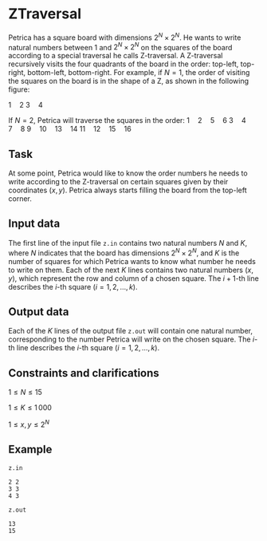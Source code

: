 # ZTraversal

Petrica has a square board with dimensions $2^N \times 2^N$. He wants to write natural numbers between $1$ and $2^N \times 2^N$ on the squares of the board according to a special traversal he calls Z-traversal. A Z-traversal recursively visits the four quadrants of the board in the order: top-left, top-right, bottom-left, bottom-right. For example, if $N=1$, the order of visiting the squares on the board is in the shape of a Z, as shown in the following figure:

$1 \quad 2$
$3 \quad 4$ 

If $N=2$, Petrica will traverse the squares in the order:
$1 \quad 2 \quad 5 \quad 6$
$3 \quad 4 \quad 7 \quad 8$
$9 \quad 10 \quad 13 \quad 14$
$11 \quad 12 \quad 15 \quad 16$

## Task

At some point, Petrica would like to know the order numbers he needs to write according to the Z-traversal on certain squares given by their coordinates $(x, y)$. Petrica always starts filling the board from the top-left corner.

## Input data

The first line of the input file `z.in` contains two natural numbers $N$ and $K$, where $N$ indicates that the board has dimensions $2^N \times 2^N$, and $K$ is the number of squares for which Petrica wants to know what number he needs to write on them. Each of the next $K$ lines contains two natural numbers $(x, y)$, which represent the row and column of a chosen square. The $i+1$-th line describes the $i$-th square $(i = 1, 2, \dots, k)$.

## Output data

Each of the $K$ lines of the output file `z.out` will contain one natural number, corresponding to the number Petrica will write on the chosen square. The $i$-th line describes the $i$-th square $(i = 1, 2, \dots, k)$.

## Constraints and clarifications

$1 \leq N \leq 15$

$1 \leq K \leq 1\,000$

$1 \leq x, y \leq 2^N$

## Example

`z.in`
```
2 2
3 3
4 3
```

`z.out`
```
13
15
```